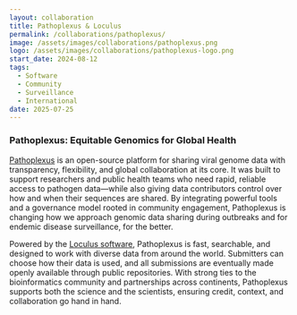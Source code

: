 ```yaml
---
layout: collaboration
title: Pathoplexus & Loculus
permalink: /collaborations/pathoplexus/
image: /assets/images/collaborations/pathoplexus.png
logo: /assets/images/collaborations/pathoplexus-logo.png
start_date: 2024-08-12
tags:
  - Software
  - Community
  - Surveillance
  - International
date: 2025-07-25
---
```


### Pathoplexus: Equitable Genomics for Global Health

[Pathoplexus](https://pathoplexus.org/) is an open-source platform for sharing viral genome data with transparency, flexibility, and global collaboration at its core. It was built to support researchers and public health teams who need rapid, reliable access to pathogen data—while also giving data contributors control over how and when their sequences are shared. By integrating powerful tools and a governance model rooted in community engagement, Pathoplexus is changing how we approach genomic data sharing during outbreaks and for endemic disease surveillance, for the better.

Powered by the [Loculus software](https://loculus.org/), Pathoplexus is fast, searchable, and designed to work with diverse data from around the world. Submitters can choose how their data is used, and all submissions are eventually made openly available through public repositories. With strong ties to the bioinformatics community and partnerships across continents, Pathoplexus supports both the science and the scientists, ensuring credit, context, and collaboration go hand in hand.
